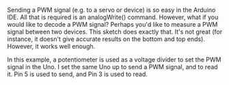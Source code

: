 Sending a PWM signal (e.g. to a servo or device) is so easy in the Arduino IDE. All that is required is an analogWrite() command.
However, what if you would like to decode a PWM signal? Perhaps you'd like to measure a PWM signal between two devices.
This sketch does exactly that. It's not great (for instance, it doesn't give accurate results on the bottom and top ends).
However, it works well enough.

In this example, a potentiometer is used as a voltage divider to set the PWM signal in the Uno.
I set the same Uno up to send a PWM signal, and to read it. Pin 5 is used to send, and Pin 3 is used to read.
